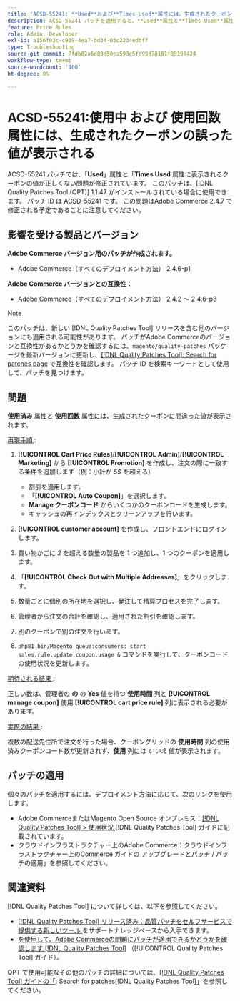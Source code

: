 ```yaml
---
title: 'ACSD-55241: **Used**および**Times Used**属性には、生成されたクーポンの誤った値が表示される'
description: ACSD-55241 パッチを適用すると、**Used**属性と**Times Used**属性で生成されたクーポンの値が正しく表示されないAdobe Commerceの問題が修正されます
feature: Price Rules
role: Admin, Developer
exl-id: a156f03c-c939-4ea7-bd34-03c2234edbff
type: Troubleshooting
source-git-commit: 7fdb02a6d89d50ea593c5fd99d78101f89198424
workflow-type: tm+mt
source-wordcount: '460'
ht-degree: 0%

---
```


# ACSD-55241:**使用中** および **使用回数** 属性には、生成されたクーポンの誤った値が表示される

ACSD-55241 パッチでは、「**Used**」属性と「**Times Used** 属性に表示されるクーポンの値が正しくない問題が修正されています。 このパッチは、[!DNL Quality Patches Tool (QPT)] 1.1.47 がインストールされている場合に使用できます。 パッチ ID は ACSD-55241 です。 この問題はAdobe Commerce 2.4.7 で修正される予定であることに注意してください。

## 影響を受ける製品とバージョン

**Adobe Commerce バージョン用のパッチが作成されます。**

* Adobe Commerce（すべてのデプロイメント方法） 2.4.6-p1

**Adobe Commerce バージョンとの互換性：**

* Adobe Commerce（すべてのデプロイメント方法） 2.4.2 ～ 2.4.6-p3

>[!NOTE]
>
>このパッチは、新しい [!DNL Quality Patches Tool] リリースを含む他のバージョンにも適用される可能性があります。 パッチがAdobe Commerceのバージョンと互換性があるかどうかを確認するには、`magento/quality-patches` パッケージを最新バージョンに更新し、[[!DNL Quality Patches Tool]: Search for patches page](https://experienceleague.adobe.com/tools/commerce-quality-patches/index.html?lang=ja) で互換性を確認します。 パッチ ID を検索キーワードとして使用して、パッチを見つけます。

## 問題

**使用済み** 属性と **使用回数** 属性には、生成されたクーポンに間違った値が表示されます。

<u> 再現手順 </u>:

1. **[!UICONTROL Cart Price Rules]**/**[!UICONTROL Admin]**/**[!UICONTROL Marketing]** から **[!UICONTROL Promotion]** を作成し、注文の際に一致する条件を追加します（例：小計が *5$* を超える）

   * 割引を適用します。
   * 「**[!UICONTROL Auto Coupon]**」を選択します。
   * **Manage クーポンコード** からいくつかのクーポンコードを生成します。
   * キャッシュの再インデックスとクリーンアップを行います。

1. **[!UICONTROL customer account]** を作成し、フロントエンドにログインします。
1. 買い物かごに *2* を超える数量の製品を 1 つ追加し、1 つのクーポンを適用します。
1. 「**[!UICONTROL Check Out with Multiple Addresses]**」をクリックします。
1. 数量ごとに個別の所在地を選択し、発注して精算プロセスを完了します。
1. 管理者から注文の合計を確認し、適用された割引を確認します。
1. 別のクーポンで別の注文を行います。
1. `php81 bin/Magento queue:consumers: start sales.rule.update.coupon.usage &` コマンドを実行して、クーポンコードの使用状況を更新します。

<u> 期待される結果 </u>:

正しい数は、管理者の **の** の **Yes** 値を持つ **使用時間** 列と **[!UICONTROL manage coupon]** 使用 **[!UICONTROL cart price rule]** 列に表示される必要があります。

<u> 実際の結果 </u>:

複数の配送先住所で注文を行った場合、クーポングリッドの **使用時間** 列の使用済みクーポンコード数が更新されず、**使用** 列には *いいえ* 値が表示されます。

## パッチの適用

個々のパッチを適用するには、デプロイメント方法に応じて、次のリンクを使用します。

* Adobe CommerceまたはMagento Open Source オンプレミス：[[!DNL Quality Patches Tool] > 使用状況 ](/help/tools/quality-patches-tool/usage.md) [!DNL Quality Patches Tool] ガイドに記載されています。
* クラウドインフラストラクチャー上のAdobe Commerce：クラウドインフラストラクチャー上のCommerce ガイドの [ アップグレードとパッチ ](https://experienceleague.adobe.com/docs/commerce-cloud-service/user-guide/develop/upgrade/apply-patches.html?lang=ja)/ パッチの適用」を参照してください。

## 関連資料

[!DNL Quality Patches Tool] について詳しくは、以下を参照してください。

* [[!DNL Quality Patches Tool]  リリース済み：品質パッチをセルフサービスで提供する新しいツール ](https://experienceleague.adobe.com/ja/docs/commerce-operations/tools/quality-patches-tool/quality-patches-tool-to-self-serve-quality-patches) をサポートナレッジベースから入手できます。
* [ を使用して、Adobe Commerceの問題にパッチが適用できるかどうかを確認します  [!DNL Quality Patches Tool]](/help/tools/quality-patches-tool/patches-available-in-qpt/check-patch-for-magento-issue-with-magento-quality-patches.md) （[!UICONTROL Quality Patches Tool] ガイド）。


QPT で使用可能なその他のパッチの詳細については、[[!DNL Quality Patches Tool] ガイドの「](https://experienceleague.adobe.com/tools/commerce-quality-patches/index.html?lang=ja): Search for patches[!DNL Quality Patches Tool]」を参照してください。
